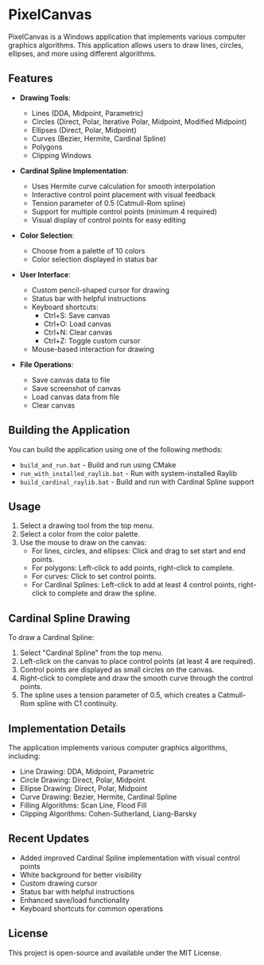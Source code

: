 # PixelCanvas

PixelCanvas is a Windows application that implements various computer graphics algorithms. This application allows users to draw lines, circles, ellipses, and more using different algorithms.

## Features

- **Drawing Tools**:
  - Lines (DDA, Midpoint, Parametric)
  - Circles (Direct, Polar, Iterative Polar, Midpoint, Modified Midpoint)
  - Ellipses (Direct, Polar, Midpoint)
  - Curves (Bezier, Hermite, Cardinal Spline)
  - Polygons
  - Clipping Windows

- **Cardinal Spline Implementation**:
  - Uses Hermite curve calculation for smooth interpolation
  - Interactive control point placement with visual feedback
  - Tension parameter of 0.5 (Catmull-Rom spline)
  - Support for multiple control points (minimum 4 required)
  - Visual display of control points for easy editing

- **Color Selection**:
  - Choose from a palette of 10 colors
  - Color selection displayed in status bar

- **User Interface**:
  - Custom pencil-shaped cursor for drawing
  - Status bar with helpful instructions
  - Keyboard shortcuts:
    - Ctrl+S: Save canvas
    - Ctrl+O: Load canvas
    - Ctrl+N: Clear canvas
    - Ctrl+Z: Toggle custom cursor
  - Mouse-based interaction for drawing

- **File Operations**:
  - Save canvas data to file
  - Save screenshot of canvas
  - Load canvas data from file
  - Clear canvas

## Building the Application

You can build the application using one of the following methods:

- `build_and_run.bat` - Build and run using CMake
- `run_with_installed_raylib.bat` - Run with system-installed Raylib
- `build_cardinal_raylib.bat` - Build and run with Cardinal Spline support

## Usage

1. Select a drawing tool from the top menu.
2. Select a color from the color palette.
3. Use the mouse to draw on the canvas:
   - For lines, circles, and ellipses: Click and drag to set start and end points.
   - For polygons: Left-click to add points, right-click to complete.
   - For curves: Click to set control points.
   - For Cardinal Splines: Left-click to add at least 4 control points, right-click to complete and draw the spline.

## Cardinal Spline Drawing

To draw a Cardinal Spline:
1. Select "Cardinal Spline" from the top menu.
2. Left-click on the canvas to place control points (at least 4 are required).
3. Control points are displayed as small circles on the canvas.
4. Right-click to complete and draw the smooth curve through the control points.
5. The spline uses a tension parameter of 0.5, which creates a Catmull-Rom spline with C1 continuity.

## Implementation Details

The application implements various computer graphics algorithms, including:

- Line Drawing: DDA, Midpoint, Parametric
- Circle Drawing: Direct, Polar, Midpoint
- Ellipse Drawing: Direct, Polar, Midpoint
- Curve Drawing: Bezier, Hermite, Cardinal Spline
- Filling Algorithms: Scan Line, Flood Fill
- Clipping Algorithms: Cohen-Sutherland, Liang-Barsky

## Recent Updates

- Added improved Cardinal Spline implementation with visual control points
- White background for better visibility
- Custom drawing cursor
- Status bar with helpful instructions
- Enhanced save/load functionality
- Keyboard shortcuts for common operations

## License

This project is open-source and available under the MIT License.

